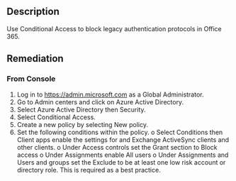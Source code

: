 ## Description

Use Conditional Access to block legacy authentication protocols in Office 365.

## Remediation

### From Console

1. Log in to https://admin.microsoft.com as a Global Administrator.
2. Go to Admin centers and click on Azure Active Directory.
3. Select Azure Active Directory then Security.
4. Select Conditional Access.
5. Create a new policy by selecting New policy.
6. Set the following conditions within the policy.
    o Select Conditions then Client apps enable the settings for and Exchange ActiveSync clients and other clients.
    o Under Access controls set the Grant section to Block access
    o Under Assignments enable All users
    o Under Assignments and Users and groups set the Exclude to be at least one
    low risk account or directory role. This is required as a best practice.

